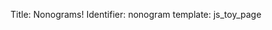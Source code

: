 Title: Nonograms!
Identifier: nonogram
template: js_toy_page

<div id="root"></div>
<script src="/main.js"></script>
